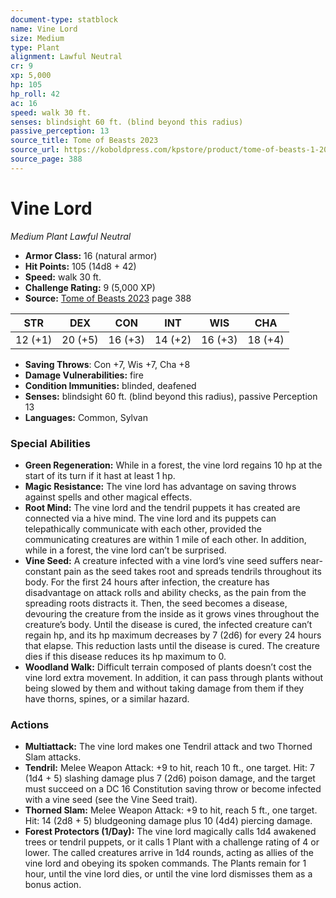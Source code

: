 ```yaml
---
document-type: statblock
name: Vine Lord
size: Medium
type: Plant
alignment: Lawful Neutral
cr: 9
xp: 5,000
hp: 105
hp_roll: 42
ac: 16
speed: walk 30 ft.
senses: blindsight 60 ft. (blind beyond this radius) 
passive_perception: 13
source_title: Tome of Beasts 2023
source_url: https://koboldpress.com/kpstore/product/tome-of-beasts-1-2023-edition/
source_page: 388
---
```


# Vine Lord

*Medium* *Plant* *Lawful Neutral*

- **Armor Class:** 16 (natural armor)
- **Hit Points:** 105 (14d8 + 42)
- **Speed:** walk 30 ft.
- **Challenge Rating:** 9 (5,000 XP)
- **Source:** [Tome of Beasts 2023](https://koboldpress.com/kpstore/product/tome-of-beasts-1-2023-edition/) page 388

| STR | DEX | CON | INT | WIS | CHA |
| --- | --- | --- | --- | --- | --- |
| 12 (+1) | 20 (+5) | 16 (+3) | 14 (+2) | 16 (+3) | 18 (+4) |

- **Saving Throws**: Con +7, Wis +7, Cha +8
- **Damage Vulnerabilities:** fire
- **Condition Immunities:** blinded, deafened
- **Senses:** blindsight 60 ft. (blind beyond this radius), passive Perception 13
- **Languages:** Common, Sylvan

### Special Abilities

- **Green Regeneration:** While in a forest, the vine lord regains 10 hp at the start of its turn if it hast at least 1 hp.
- **Magic Resistance:** The vine lord has advantage on saving throws against spells and other magical effects.
- **Root Mind:** The vine lord and the tendril puppets it has created are connected via a hive mind. The vine lord and its puppets can telepathically communicate with each other, provided the communicating creatures are within 1 mile of each other. In addition, while in a forest, the vine lord can’t be surprised.
- **Vine Seed:** A creature infected with a vine lord’s vine seed suffers near-constant pain as the seed takes root and spreads tendrils throughout its body. For the first 24 hours after infection, the creature has disadvantage on attack rolls and ability checks, as the pain from the spreading roots distracts it. Then, the seed becomes a disease, devouring the creature from the inside as it grows vines throughout the creature’s body. Until the disease is cured, the infected creature can’t regain hp, and its hp maximum decreases by 7 (2d6) for every 24 hours that elapse. This reduction lasts until the disease is cured. The creature dies if this disease reduces its hp maximum to 0.
- **Woodland Walk:** Difficult terrain composed of plants doesn’t cost the vine lord extra movement. In addition, it can pass through plants without being slowed by them and without taking damage from them if they have thorns, spines, or a similar hazard.

### Actions

- **Multiattack:** The vine lord makes one Tendril attack and two Thorned Slam attacks.
- **Tendril:** Melee Weapon Attack: +9 to hit, reach 10 ft., one target. Hit: 7 (1d4 + 5) slashing damage plus 7 (2d6) poison damage, and the target must succeed on a DC 16 Constitution saving throw or become infected with a vine seed (see the Vine Seed trait).
- **Thorned Slam:** Melee Weapon Attack: +9 to hit, reach 5 ft., one target. Hit: 14 (2d8 + 5) bludgeoning damage plus 10 (4d4) piercing damage.
- **Forest Protectors (1/Day):** The vine lord magically calls 1d4 awakened trees or tendril puppets, or it calls 1 Plant with a challenge rating of 4 or lower. The called creatures arrive in 1d4 rounds, acting as allies of the vine lord and obeying its spoken commands. The Plants remain for 1 hour, until the vine lord dies, or until the vine lord dismisses them as a bonus action.
